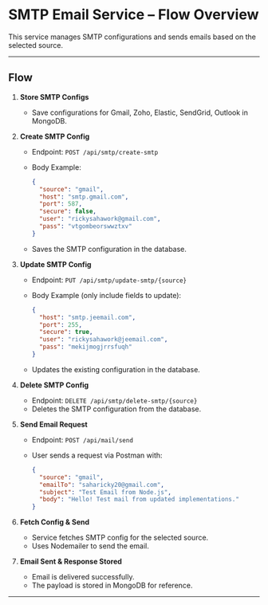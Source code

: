 


# SMTP Email Service – Flow Overview

This service manages SMTP configurations and sends emails based on the selected source.

---

## Flow

1. **Store SMTP Configs**

   * Save configurations for Gmail, Zoho, Elastic, SendGrid, Outlook in MongoDB.

2. **Create SMTP Config**

   * Endpoint: `POST /api/smtp/create-smtp`
   * Body Example:

     ```json
     {
       "source": "gmail",
       "host": "smtp.gmail.com",
       "port": 587,
       "secure": false,
       "user": "rickysahawork@gmail.com",
       "pass": "vtgombeorswwztxv"
     }
     ```
   * Saves the SMTP configuration in the database.

3. **Update SMTP Config**

   * Endpoint: `PUT /api/smtp/update-smtp/{source}`
   * Body Example (only include fields to update):

     ```json
     {
       "host": "smtp.jeemail.com",
       "port": 255,
       "secure": true,
       "user": "rickysahawork@jeemail.com",
       "pass": "mekijmogjrrsfuqh"
     }
     ```
   * Updates the existing configuration in the database.

4. **Delete SMTP Config**

   * Endpoint: `DELETE /api/smtp/delete-smtp/{source}`
   * Deletes the SMTP configuration from the database.

5. **Send Email Request**

   * Endpoint: `POST /api/mail/send`
   * User sends a request via Postman with:

     ```json
     {
       "source": "gmail",
       "emailTo": "saharicky20@gmail.com",
       "subject": "Test Email from Node.js",
       "body": "Hello! Test mail from updated implementations."
     }
     ```

6. **Fetch Config & Send**

   * Service fetches SMTP config for the selected source.
   * Uses Nodemailer to send the email.

7. **Email Sent & Response Stored**

   * Email is delivered successfully.
   * The  payload  is stored in MongoDB for reference.

---

